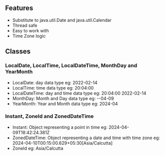 ## Features
- Substitute to java.util.Date and java.util.Calendar 
- Thread safe 
- Easy to work with 
- Time Zone logic

## Classes
### LocalDate, LocalTime, LocalDateTime, MonthDay and YearMonth
- LocalDate: day data type eg: 2022-02-14
- LocalTime: time data type eg: 20:04:00
- LocalDateTime: day and time data type eg: 20:04:00 2022-02-14
- MonthDay: Month and Day data type eg: --04-09
- YearMonth: Year and Month data type eg: 2024-04

### Instant, ZoneId and ZonedDateTime
- Instant: Object representing a point in time eg: 2024-04-09T18:42:24.381Z
- ZonedDateTime: Object representing a date and time with time zone eg: 2024-04-10T00:15:00.629+05:30[Asia/Calcutta]
- ZoneId eg: Asia/Calcutta
